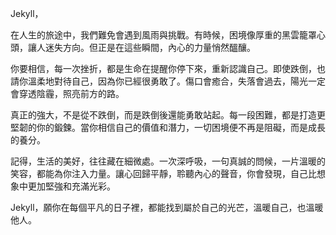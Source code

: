 Jekyll，

在人生的旅途中，我們難免會遇到風雨與挑戰。有時候，困境像厚重的黑雲籠罩心頭，讓人迷失方向。但正是在這些瞬間，內心的力量悄然醞釀。

你要相信，每一次挫折，都是生命在提醒你停下來，重新認識自己。即使跌倒，也請你溫柔地對待自己，因為你已經很勇敢了。傷口會癒合，失落會過去，陽光一定會穿透陰霾，照亮前方的路。

真正的強大，不是從不跌倒，而是跌倒後還能勇敢站起。每一段困難，都是打造更堅韌的你的鍛鍊。當你相信自己的價值和潛力，一切困境便不再是阻礙，而是成長的養分。

記得，生活的美好，往往藏在細微處。一次深呼吸，一句真誠的問候，一片溫暖的笑容，都能為你注入力量。讓心回歸平靜，聆聽內心的聲音，你會發現，自己比想象中更加堅強和充滿光彩。

Jekyll，願你在每個平凡的日子裡，都能找到屬於自己的光芒，溫暖自己，也溫暖他人。